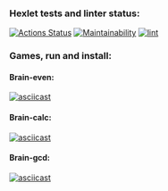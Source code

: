 ### Hexlet tests and linter status:
[![Actions Status](https://github.com/Romzik-Peperomzik/frontend-project-lvl1/workflows/hexlet-check/badge.svg)](https://github.com/Romzik-Peperomzik/frontend-project-lvl1/actions)
[![Maintainability](https://api.codeclimate.com/v1/badges/a99a88d28ad37a79dbf6/maintainability)](https://codeclimate.com/github/codeclimate/codeclimate/maintainability)
[![lint](https://github.com/Romzik-Peperomzik/frontend-project-lvl1/actions/workflows/linter-check.yml/badge.svg)](https://github.com/Romzik-Peperomzik/frontend-project-lvl1/actions/workflows/linter-check.yml)
### Games, run and install:
#### Brain-even:
[![asciicast](https://asciinema.org/a/YMR3TXMtZ34vUNCgoV8IbkQfo.svg)](https://asciinema.org/a/YMR3TXMtZ34vUNCgoV8IbkQfo)
#### Brain-calc:
[![asciicast](https://asciinema.org/a/i2QKG4lsgpZSudYDnZicRywh3.svg)](https://asciinema.org/a/i2QKG4lsgpZSudYDnZicRywh3)
#### Brain-gcd:
[![asciicast](https://asciinema.org/a/YgaQPsKQkOOIqo8pUaQL9rQBF.svg)](https://asciinema.org/a/YgaQPsKQkOOIqo8pUaQL9rQBF)
